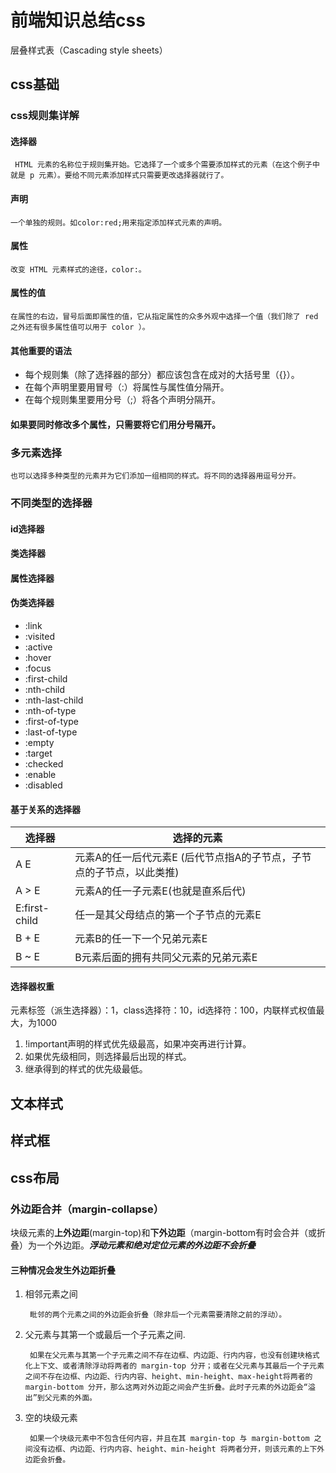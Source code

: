 # 前端知识总结css
层叠样式表（Cascading style sheets）

## css基础
### **css规则集详解**
#### **选择器**
     HTML 元素的名称位于规则集开始。它选择了一个或多个需要添加样式的元素（在这个例子中就是 p 元素）。要给不同元素添加样式只需要更改选择器就行了。

#### **声明**
    一个单独的规则。如color:red;用来指定添加样式元素的声明。

#### **属性**
    改变 HTML 元素样式的途径，color:。
#### **属性的值**
    在属性的右边，冒号后面即属性的值，它从指定属性的众多外观中选择一个值（我们除了 red 之外还有很多属性值可以用于 color ）。

#### 其他重要的语法
+ 每个规则集（除了选择器的部分）都应该包含在成对的大括号里（{}）。
+ 在每个声明里要用冒号（:）将属性与属性值分隔开。
+ 在每个规则集里要用分号（;）将各个声明分隔开。
#### 如果要同时修改多个属性，只需要将它们用分号隔开。

### 多元素选择
    也可以选择多种类型的元素并为它们添加一组相同的样式。将不同的选择器用逗号分开。

### 不同类型的选择器
#### id选择器
#### 类选择器
#### 属性选择器
#### 伪类选择器
+ :link
+ :visited
+ :active
+ :hover
+ :focus
+ :first-child
+ :nth-child
+ :nth-last-child
+ :nth-of-type
+ :first-of-type
+ :last-of-type
+ :empty
+ :target
+ :checked
+ :enable
+ :disabled

#### 基于关系的选择器
|选择器|选择的元素|
|-----|----------|
|A E|元素A的任一后代元素E (后代节点指A的子节点，子节点的子节点，以此类推)|
|A > E|元素A的任一子元素E(也就是直系后代)|
|E:first-child|任一是其父母结点的第一个子节点的元素E|
|B + E|元素B的任一下一个兄弟元素E|
|B ~ E|B元素后面的拥有共同父元素的兄弟元素E|

#### 选择器权重
元素标签（派生选择器）：1，class选择符：10，id选择符：100，内联样式权值最大，为1000
1. !important声明的样式优先级最高，如果冲突再进行计算。
2. 如果优先级相同，则选择最后出现的样式。
3. 继承得到的样式的优先级最低。

## 文本样式
    
## 样式框

## css布局

### 外边距合并（margin-collapse）

块级元素的**上外边距**(margin-top)和**下外边距**（margin-bottom有时会合并（或折叠）为一个外边距。***浮动元素和绝对定位元素的外边距不会折叠***

#### 三种情况会发生外边距折叠
1. 相邻元素之间

        毗邻的两个元素之间的外边距会折叠（除非后一个元素需要清除之前的浮动）。

2. 父元素与其第一个或最后一个子元素之间.

        如果在父元素与其第一个子元素之间不存在边框、内边距、行内内容，也没有创建块格式化上下文、或者清除浮动将两者的 margin-top 分开；或者在父元素与其最后一个子元素之间不存在边框、内边距、行内内容、height、min-height、max-height将两者的 margin-bottom 分开，那么这两对外边距之间会产生折叠。此时子元素的外边距会“溢出”到父元素的外面。

3. 空的块级元素

        如果一个块级元素中不包含任何内容，并且在其 margin-top 与 margin-bottom 之间没有边框、内边距、行内内容、height、min-height 将两者分开，则该元素的上下外边距会折叠。
